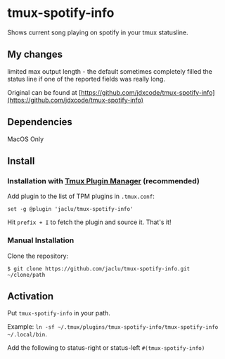 # tmux-spotify-info

Shows current song playing on spotify in your tmux statusline.

## My changes

limited max output length - the default sometimes completely filled the status line if one of the reported fields was really long.

Original can be found at [https://github.com/jdxcode/tmux-spotify-info](https://github.com/jdxcode/tmux-spotify-info)

## Dependencies
MacOS Only

## Install

### Installation with [Tmux Plugin Manager](https://github.com/tmux-plugins/tpm) (recommended)

Add plugin to the list of TPM plugins in `.tmux.conf`:

    set -g @plugin 'jaclu/tmux-spotify-info'

Hit `prefix + I` to fetch the plugin and source it. That's it!

### Manual Installation

Clone the repository:

    $ git clone https://github.com/jaclu/tmux-spotify-info.git ~/clone/path



## Activation

Put `tmux-spotify-info` in your path.

Example: `ln -sf ~/.tmux/plugins/tmux-spotify-info/tmux-spotify-info ~/.local/bin`.

Add the following to status-right or status-left `#(tmux-spotify-info)`
